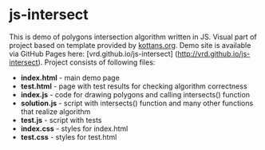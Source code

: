 # js-intersect
This is demo of polygons intersection algorithm written in JS. Visual part of project based on template provided by [kottans.org](http//kottans.org).
Demo site is available via GitHub Pages here: [vrd.github.io/js-intersect] (http://vrd.github.io/js-intersect).
Project consists of following files:
- __index.html__ - main demo page 
- __test.html__ - page with test results for checking algorithm correctness
- __index.js__ - code for drawing polygons and calling intersects() function
- __solution.js__ - script with intersects() function and many other functions that realize algorithm
- __test.js__ - script with tests
- __index.css__ - styles for index.html
- __test.css__ - styles for test.html
